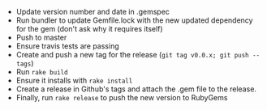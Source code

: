 * Update version number and date in .gemspec
* Run bundler to update Gemfile.lock with the new updated dependency for the gem (don't ask why it requires itself)
* Push to master
* Ensure travis tests are passing
* Create and push a new tag for the release (`git tag v0.0.x; git push --tags`)
* Run `rake build`
* Ensure it installs with `rake install`
* Create a release in Github's tags and attach the .gem file to the release.
* Finally, run `rake release` to push the new version to RubyGems